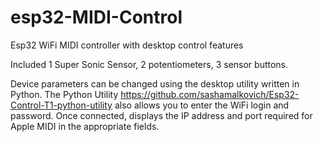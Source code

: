 # esp32-MIDI-Control

Esp32 WiFi MIDI controller with desktop control features 

Included 1 Super Sonic Sensor, 2 potentiometers, 3 sensor buttons.


Device parameters can be changed using the desktop utility written in Python.
The Python Utility https://github.com/sashamalkovich/Esp32-Control-T1-python-utility
also allows you to enter the WiFi login and password.
Once connected, displays the IP address and port required for Apple MIDI in the appropriate fields.



